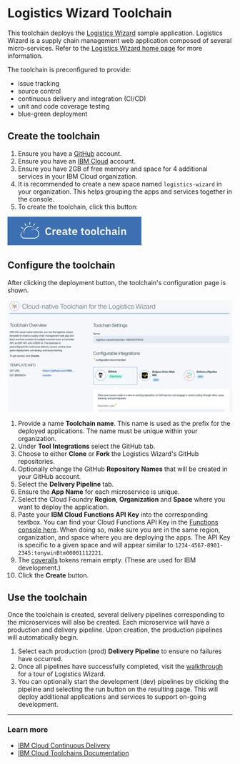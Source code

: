 # Logistics Wizard Toolchain

This toolchain deploys the [Logistics Wizard](https://github.com/IBM-Cloud/logistics-wizard) sample application. Logistics Wizard is a supply chain management web application composed of several micro-services. Refer to the [Logistics Wizard home page](https://github.com/IBM-Cloud/logistics-wizard) for more information.

The toolchain is preconfigured to provide:
- issue tracking
- source control
- continuous delivery and integration (CI/CD)
- unit and code coverage testing
- blue-green deployment

## Create the toolchain

1. Ensure you have a [GitHub](https://github.com/) account.
2. Ensure you have an [IBM Cloud](https://ibm.com/bluemix) account.
3. Ensure you have 2GB of free memory and space for 4 additional services in your IBM Cloud organization.
4. It is recommended to create a new space named `logistics-wizard` in your organization. This helps grouping the apps and services together in the console.
5. To create the toolchain, click this button:

  [![Deploy To Bluemix](./.bluemix/create_toolchain_button.png)](https://console.bluemix.net/devops/setup/deploy/?repository=https%3A//github.com/IBM-Cloud/logistics-wizard-toolchain.git)

## Configure the toolchain

After clicking the deployment button, the toolchain's configuration page is shown.

  ![](toolchain.png)

1. Provide a name **Toolchain name**. This name is used as the prefix for the deployed applications. The name must be unique within your organization.
2. Under **Tool Integrations** select the GitHub tab.
3. Choose to either **Clone** or **Fork** the Logistics Wizard's GitHub repositories.
4. Optionally change the GitHub **Repository Names** that will be created in your GitHub account.
5. Select the **Delivery Pipeline** tab.
6. Ensure the **App Name** for each microservice is unique.
7. Select the Cloud Foundry **Region**, **Organization** and **Space** where you want to deploy the application.
8. Paste your **IBM Cloud Functions API Key** into the corresponding textbox. You can find your Cloud Functions API Key in the [Functions console here](https://console.bluemix.net/openwhisk/learn/api-key). When doing so, make sure you are in the same region, organization, and space where you are deploying the apps. The API Key is specific to a given space and will appear similar to `1234-4567-8901-2345:tonywinBtm00001112221`.
9. The [coveralls](https://coveralls.io/) tokens remain empty. (These are used for IBM development.)
10. Click the **Create** button.

## Use the toolchain

Once the toolchain is created, several delivery pipelines corresponding to the microservices will also be created. Each microservice will have a production and delivery pipeline. Upon creation, the production pipelines will automatically begin.

1. Select each production (prod) **Delivery Pipeline** to ensure no failures have occurred.
2. Once all pipelines have successfully completed, visit the [walkthrough](https://github.com/IBM-Cloud/logistics-wizard/blob/master/WALKTHROUGH.md) for a tour of Logistics Wizard.
3. You can optionally start the development (dev) pipelines by clicking the pipeline and selecting the run button on the resulting page. This will deploy additional applications and services to support on-going development.

---
### Learn more

* [IBM Cloud Continuous Delivery](https://console.bluemix.net/docs/services/ContinuousDelivery/index.html#cd_getting_started)
* [IBM Cloud Toolchains Documentation](ttps://console.bluemix.net/docs/services/ContinuousDelivery/toolchains_about.html#toolchains_about)
